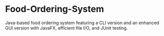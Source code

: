 # Food-Ordering-System
Java-based food ordering system featuring a CLI version and an enhanced GUI version with JavaFX, efficient file I/O, and JUnit testing.
